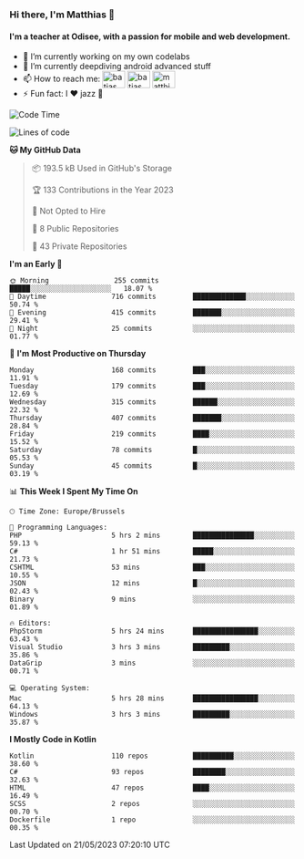 ### Hi there, I'm Matthias 👋

#### I'm a teacher at Odisee, with a passion for mobile and web development.

- 🔭 I’m currently working on my own codelabs
- 🌱 I’m currently deepdiving android advanced stuff
- 📫 How to reach me: <a href="https://dev.to/batjas" target="_blank"><img align="center" src="https://raw.githubusercontent.com/rahuldkjain/github-profile-readme-generator/master/src/images/icons/Social/devto.svg" alt="batjas" height="30" width="40" /></a>
<a href="https://twitter.com/batjas" target="_blank"><img align="center" src="https://raw.githubusercontent.com/rahuldkjain/github-profile-readme-generator/master/src/images/icons/Social/twitter.svg" alt="batjas" height="30" width="40" /></a>
<a href="https://linkedin.com/in/matthiasdruwé" target="_blank"><img align="center" src="https://raw.githubusercontent.com/rahuldkjain/github-profile-readme-generator/master/src/images/icons/Social/linked-in-alt.svg" alt="matthiasdruwé" height="30" width="40" /></a>
- ⚡ Fun fact: I ❤ jazz 🎷


<!--START_SECTION:waka-->
![Code Time](http://img.shields.io/badge/Code%20Time-723%20hrs%2053%20mins-blue)

![Lines of code](https://img.shields.io/badge/From%20Hello%20World%20I%27ve%20Written-1.6%20million%20lines%20of%20code-blue)

**🐱 My GitHub Data** 

> 📦 193.5 kB Used in GitHub's Storage 
 > 
> 🏆 133 Contributions in the Year 2023
 > 
> 🚫 Not Opted to Hire
 > 
> 📜 8 Public Repositories 
 > 
> 🔑 43 Private Repositories 
 > 
**I'm an Early 🐤** 

```text
🌞 Morning                255 commits         █████░░░░░░░░░░░░░░░░░░░░   18.07 % 
🌆 Daytime                716 commits         █████████████░░░░░░░░░░░░   50.74 % 
🌃 Evening                415 commits         ███████░░░░░░░░░░░░░░░░░░   29.41 % 
🌙 Night                  25 commits          ░░░░░░░░░░░░░░░░░░░░░░░░░   01.77 % 
```
📅 **I'm Most Productive on Thursday** 

```text
Monday                   168 commits         ███░░░░░░░░░░░░░░░░░░░░░░   11.91 % 
Tuesday                  179 commits         ███░░░░░░░░░░░░░░░░░░░░░░   12.69 % 
Wednesday                315 commits         ██████░░░░░░░░░░░░░░░░░░░   22.32 % 
Thursday                 407 commits         ███████░░░░░░░░░░░░░░░░░░   28.84 % 
Friday                   219 commits         ████░░░░░░░░░░░░░░░░░░░░░   15.52 % 
Saturday                 78 commits          █░░░░░░░░░░░░░░░░░░░░░░░░   05.53 % 
Sunday                   45 commits          █░░░░░░░░░░░░░░░░░░░░░░░░   03.19 % 
```


📊 **This Week I Spent My Time On** 

```text
🕑︎ Time Zone: Europe/Brussels

💬 Programming Languages: 
PHP                      5 hrs 2 mins        ███████████████░░░░░░░░░░   59.13 % 
C#                       1 hr 51 mins        █████░░░░░░░░░░░░░░░░░░░░   21.73 % 
CSHTML                   53 mins             ███░░░░░░░░░░░░░░░░░░░░░░   10.55 % 
JSON                     12 mins             █░░░░░░░░░░░░░░░░░░░░░░░░   02.43 % 
Binary                   9 mins              ░░░░░░░░░░░░░░░░░░░░░░░░░   01.89 % 

🔥 Editors: 
PhpStorm                 5 hrs 24 mins       ████████████████░░░░░░░░░   63.43 % 
Visual Studio            3 hrs 3 mins        █████████░░░░░░░░░░░░░░░░   35.86 % 
DataGrip                 3 mins              ░░░░░░░░░░░░░░░░░░░░░░░░░   00.71 % 

💻 Operating System: 
Mac                      5 hrs 28 mins       ████████████████░░░░░░░░░   64.13 % 
Windows                  3 hrs 3 mins        █████████░░░░░░░░░░░░░░░░   35.87 % 
```

**I Mostly Code in Kotlin** 

```text
Kotlin                   110 repos           ██████████░░░░░░░░░░░░░░░   38.60 % 
C#                       93 repos            ████████░░░░░░░░░░░░░░░░░   32.63 % 
HTML                     47 repos            ████░░░░░░░░░░░░░░░░░░░░░   16.49 % 
SCSS                     2 repos             ░░░░░░░░░░░░░░░░░░░░░░░░░   00.70 % 
Dockerfile               1 repo              ░░░░░░░░░░░░░░░░░░░░░░░░░   00.35 % 
```




 Last Updated on 21/05/2023 07:20:10 UTC
<!--END_SECTION:waka-->

